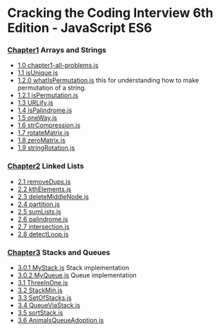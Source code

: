 # Cracking the Coding Interview 6th Edition - JavaScript ES6

### [Chapter1](https://github.com/yousifAlneamy/CtCi-6th-Edition-JavaScript/tree/master/chapter1) Arrays and Strings

* [1.0 chapter1-all-problems.js](https://github.com/yousifAlneamy/CtCi-6th-Edition-JavaScript/blob/master/chapter1/1.0%20chapter1-all-problems.js?ts=2)
* [1.1 isUnique.js](https://github.com/yousifAlneamy/CtCi-6th-Edition-JavaScript/blob/master/chapter1/1.1%20isUnique.js?ts=2)
* [1.2.0 whatIsPermutation.js](https://github.com/yousifAlneamy/CtCi-6th-Edition-JavaScript/blob/master/chapter1/1.2.0%20whatIsPermutation.js?ts=2) this for understanding how to make permutation of a string.
* [1.2.1 isPermutation.js](https://github.com/yousifAlneamy/CtCi-6th-Edition-JavaScript/blob/master/chapter1/1.2.1%20isPermutation.js?ts=2)
* [1.3 URLify.js](https://github.com/yousifAlneamy/CtCi-6th-Edition-JavaScript/blob/master/chapter1/1.3%20URLify.js?ts=2)
* [1.4 isPalindrome.js](https://github.com/yousifAlneamy/CtCi-6th-Edition-JavaScript/blob/master/chapter1/1.4%20isPalindrome.js?ts=2)
* [1.5 oneWay.js](https://github.com/yousifAlneamy/CtCi-6th-Edition-JavaScript/blob/master/chapter1/1.5%20oneWay.js?ts=2)
* [1.6 strCompression.js](https://github.com/yousifAlneamy/CtCi-6th-Edition-JavaScript/blob/master/chapter1/1.6%20strCompression.js?ts=2)
* [1.7 rotateMatrix.js](https://github.com/yousifAlneamy/CtCi-6th-Edition-JavaScript/blob/master/chapter1/1.7%20rotateMatrix.js?ts=2)
* [1.8 zeroMatrix.js](https://github.com/yousifAlneamy/CtCi-6th-Edition-JavaScript/blob/master/chapter1/1.8%20zeroMatrix.js?ts=2)
* [1.9 stringRotation.js](https://github.com/yousifAlneamy/CtCi-6th-Edition-JavaScript/blob/master/chapter1/1.9%20stringRotation.js?ts=2)


### [Chapter2](https://github.com/yousifAlneamy/CtCi-6th-Edition-JavaScript/tree/master/chapter2) Linked Lists

* [2.1 removeDups.js](https://github.com/yousifAlneamy/CtCi-6th-Edition-JavaScript/blob/master/chapter2/2.1%20removeDups.js?ts=2)
* [2.2 kthElements.js](https://github.com/yousifAlneamy/CtCi-6th-Edition-JavaScript/blob/master/chapter2/2.2%20kthElements.js?ts=2)
* [2.3 deleteMiddleNode.js](https://github.com/yousifAlneamy/CtCi-6th-Edition-JavaScript/blob/master/chapter2/2.3%20deleteMiddleNode.js?ts=2)
* [2.4 partition.js](https://github.com/yousifAlneamy/CtCi-6th-Edition-JavaScript/blob/master/chapter2/2.4%20partition.js?ts=2)
* [2.5 sumLists.js](https://github.com/yousifAlneamy/CtCi-6th-Edition-JavaScript/blob/master/chapter2/2.5%20sumLists.js?ts=2)
* [2.6 palindrome.js](https://github.com/yousifAlneamy/CtCi-6th-Edition-JavaScript/blob/master/chapter2/2.6%20palindrome.js?ts=2)
* [2.7 intersection.js](https://github.com/yousifAlneamy/CtCi-6th-Edition-JavaScript/blob/master/chapter2/2.7%20intersection.js?ts=2)
* [2.8 detectLoop.js](https://github.com/yousifAlneamy/CtCi-6th-Edition-JavaScript/blob/master/chapter2/2.8%20detectLoop.js?ts=2)

### [Chapter3](https://github.com/yousifAlneamy/CtCi-6th-Edition-JavaScript/tree/master/chapter3) Stacks and Queues

* [3.0.1 MyStack.js](https://github.com/yousifAlneamy/CtCi-6th-Edition-JavaScript/blob/master/chapter3/3.0.1%20MyStack.js?ts=2) Stack implementation
* [3.0.2 MyQueue.js](https://github.com/yousifAlneamy/CtCi-6th-Edition-JavaScript/blob/master/chapter3/3.0.2%20MyQueue.js?ts=2) Queue implementation
* [3.1 ThreeInOne.js](https://github.com/yousifAlneamy/CtCi-6th-Edition-JavaScript/blob/master/chapter3/3.1%20ThreeInOne.js?ts=2)
* [3.2 StackMin.js](https://github.com/yousifAlneamy/CtCi-6th-Edition-JavaScript/blob/master/chapter3/3.2%20StackMin.js?ts=2)
* [3.3 SetOfStacks.js](https://github.com/yousifAlneamy/CtCi-6th-Edition-JavaScript/blob/master/chapter3/3.3%20SetOfStacks.js?ts=2)
* [3.4 QueueViaStack.js](https://github.com/yousifAlneamy/CtCi-6th-Edition-JavaScript/blob/master/chapter3/3.4%20QueueViaStack.js?ts=2)
* [3.5 sortStack.js](https://github.com/yousifAlneamy/CtCi-6th-Edition-JavaScript/blob/master/chapter3/3.5%20sortStack.js?ts=2)
* [3.6 AnimalsQueueAdoption.js](https://github.com/yousifAlneamy/CtCi-6th-Edition-JavaScript/blob/master/chapter3/3.6%20AnimalsQueueAdoption.js?ts=2)
